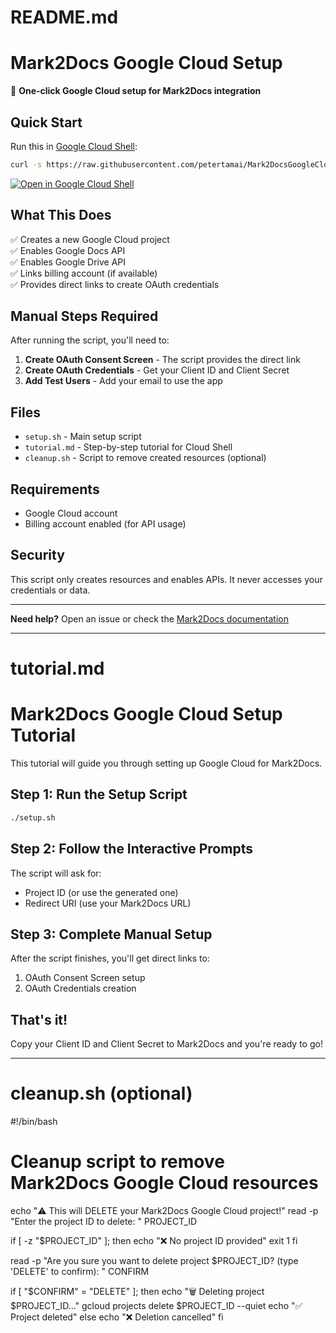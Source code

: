 # README.md
# Mark2Docs Google Cloud Setup

🚀 **One-click Google Cloud setup for Mark2Docs integration**

## Quick Start

Run this in [Google Cloud Shell](https://shell.cloud.google.com):

```bash
curl -s https://raw.githubusercontent.com/petertamai/Mark2DocsGoogleCloudSetup/main/setup.sh | bash
```

[![Open in Google Cloud Shell](https://gstatic.com/cloudssh/images/open-btn.svg)](https://shell.cloud.google.com/?cloudshell_git_repo=https://github.com/petertamai/Mark2DocsGoogleCloudSetup.git&cloudshell_working_dir=.&cloudshell_tutorial=tutorial.md)

## What This Does

✅ Creates a new Google Cloud project  
✅ Enables Google Docs API  
✅ Enables Google Drive API  
✅ Links billing account (if available)  
✅ Provides direct links to create OAuth credentials  

## Manual Steps Required

After running the script, you'll need to:

1. **Create OAuth Consent Screen** - The script provides the direct link
2. **Create OAuth Credentials** - Get your Client ID and Client Secret
3. **Add Test Users** - Add your email to use the app

## Files

- `setup.sh` - Main setup script
- `tutorial.md` - Step-by-step tutorial for Cloud Shell
- `cleanup.sh` - Script to remove created resources (optional)

## Requirements

- Google Cloud account
- Billing account enabled (for API usage)

## Security

This script only creates resources and enables APIs. It never accesses your credentials or data.

---

**Need help?** Open an issue or check the [Mark2Docs documentation](https://docs.mark2docs.com)

---

# tutorial.md
# Mark2Docs Google Cloud Setup Tutorial

This tutorial will guide you through setting up Google Cloud for Mark2Docs.

## Step 1: Run the Setup Script

```bash
./setup.sh
```

## Step 2: Follow the Interactive Prompts

The script will ask for:
- Project ID (or use the generated one)
- Redirect URI (use your Mark2Docs URL)

## Step 3: Complete Manual Setup

After the script finishes, you'll get direct links to:
1. OAuth Consent Screen setup
2. OAuth Credentials creation

## That's it! 

Copy your Client ID and Client Secret to Mark2Docs and you're ready to go!

---

# cleanup.sh (optional)
#!/bin/bash
# Cleanup script to remove Mark2Docs Google Cloud resources

echo "⚠️  This will DELETE your Mark2Docs Google Cloud project!"
read -p "Enter the project ID to delete: " PROJECT_ID

if [ -z "$PROJECT_ID" ]; then
    echo "❌ No project ID provided"
    exit 1
fi

read -p "Are you sure you want to delete project $PROJECT_ID? (type 'DELETE' to confirm): " CONFIRM

if [ "$CONFIRM" = "DELETE" ]; then
    echo "🗑️ Deleting project $PROJECT_ID..."
    gcloud projects delete $PROJECT_ID --quiet
    echo "✅ Project deleted"
else
    echo "❌ Deletion cancelled"
fi
